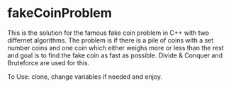# fakeCoinProblem 
This is the solution for the famous fake coin problem in C++ with two differnet algorithms. The problem is if there is a pile of coins with a set number coins and one coin which either weighs more or less than the rest and goal is to find the fake coin as fast as possible. Divide & Conquer and Bruteforce are used for this. 

To Use: clone, change variables if needed and enjoy.
